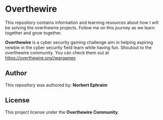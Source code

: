 # Overthewire
This repository contains information and learning resources about how I will be solving the overthewire projects.
Follow me on this journey as we learn together and grow together.

**Overthewire** is a cyber security gaming challenge aim in helping aspiring newbie in the cyber security field learn while having fun. Shoutout to the overthewire community.
You can check them out at https://overthewire.org//wargames

## Author
This repository was authored by:
 **Norbert Ephraim**

## License

This project license under the **Overthewire Community**.

